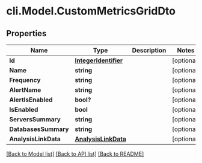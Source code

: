 # cli.Model.CustomMetricsGridDto

## Properties

Name | Type | Description | Notes
------------ | ------------- | ------------- | -------------
**Id** | [**IntegerIdentifier**](IntegerIdentifier.md) |  | [optional] 
**Name** | **string** |  | [optional] 
**Frequency** | **string** |  | [optional] 
**AlertName** | **string** |  | [optional] 
**AlertIsEnabled** | **bool?** |  | [optional] 
**IsEnabled** | **bool** |  | [optional] 
**ServersSummary** | **string** |  | [optional] 
**DatabasesSummary** | **string** |  | [optional] 
**AnalysisLinkData** | [**AnalysisLinkData**](AnalysisLinkData.md) |  | [optional] 

[[Back to Model list]](../README.md#documentation-for-models) [[Back to API list]](../README.md#documentation-for-api-endpoints) [[Back to README]](../README.md)

